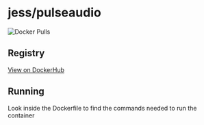 # jess/pulseaudio

![Docker Pulls](https://img.shields.io/docker/pulls/jess/pulseaudio)



## Registry

[View on DockerHub](https://hub.docker.com/r/jess/pulseaudio)

## Running

Look inside the Dockerfile to find the commands needed to run the container
